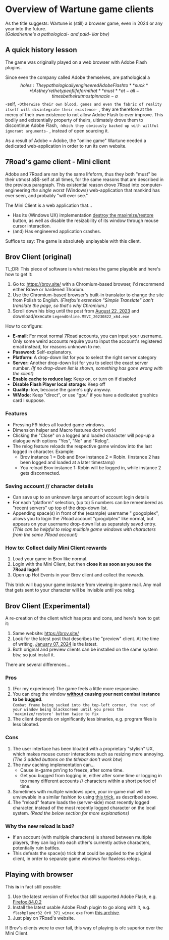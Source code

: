 # Overview of Wartune game clients
As the title suggests: Wartune is (still) a browser game, even in 2024 or any year into the future.<br> *(Galadrienne's a pathological- and paid- liar btw)*

## A quick history lesson
The game was originally played on a web browser with Adobe Flash plugins.

Since even the company called Adobe themselves, are pathological a$$holes : They pathologically engineered Adobe Flash to **suck**! As they're the type of lifeform that **must** at-all-times be their utmost pinnacle-a$$-self, `-Otherwise their own blood, genes and even the fabric of reality itself will disintegrate their existence-` ,  they are therefore at the mercy of their own existence to not allow Adobe Flash to ever improve. This bodily and existentially property of theirs, ultimately drove them to discontinue Adobe Flash, `-Which they obviously backed up with willful ignorant arguments-` , instead of open sourcing it.

As a result of Adobe = Adobe, the "online game" Wartune needed a dedicated web-application in order to run its own website.

## 7Road's game client - Mini client
Adobe and 7Road are ran by the same lifeform, thus they both "must" be their utmost a$$-self at all times, for the same reasons that are described in the previous paragraph. This existential reason drove 7Road into computer-engineering *the single worst* (Windows) web-application that mankind has ever seen, and probably "will ever see."

The Mini Client is a web application that...
- Has its (Windows UX) implementation <ins>destroy the maximize/restore</ins> button, as well as disable the resizability of its window through mouse cursor interaction.
- (and) Has engineered application crashes.

Suffice to say: The game is absolutely unplayable with this client.

## Brov Client (original)
TL;DR: This piece of software is what makes the game playable and here's how to get it:
1. Go to: https://brov.site/ with a Chromium-based browser, I'd recommend either Brave or hardened Thorium.
2. Use the Chromium-based browser's built-in translator to change the site from Polish to English. *(Firefox's extension "Simple Translate" can't translate the page, so that's why Chromium.)*
3. Scroll down his blog until the post from [August 22, 2023](https://brov.site/2023/08/alternatywny-klient-do-gry-22-sierpien-2023/) and download/execute `LegendOnline.MSVC_20230822_x64.exe`

How to configure:
- **E-mail:** For most normal 7Road accounts, you can input your username. Only some weird accounts require you to input the account's registered email instead, for reasons unknown to me.
- **Password:** Self-explanatory.
- **Platform:** A drop-down list for you to select the right server category
- **Server:** Another drop-down list for you to select the exact server number. *(If no drop-down list is shown, something has gone wrong with the client)*
- **Enable cache to reduce lag:** Keep on, or turn on if disabled
- **Disable Flash Player local storage:** Keep off
- **Quality:** low, because the game's ugly anyway.
- **WMode:** Keep "direct", or use "gpu" if you have a dedicated graphics card I suppose.

### Features
- Pressing F9 hides all loaded game windows.
- Dimension helper and Macro features don't work!
- Clicking the "Close" on a logged and loaded character will pop-up a dialogue with options "Yes", "No" and "Relog".
- The relog feature reloads the respective game window into the last logged in character. Example:
  - Brov instance 1 = Bob and Brov instance 2 = Robin. (Instance 2 has been logged and loaded at a later timestamp)
  - You reload Brov instance 1: Robin will be logged in, while instance 2 gets disconnected.

### Saving account // character details
- Can save up to an unknown large amount of account login details
- For each "platform" selection, (up to) 5 numbers can be remembered as "recent servers" up top of the drop-down list.
- Appending space(s) in front of the (example) username " googolplex", allows you to login the 7Road account "googolplex" like normal, but appears on your username drop-down list as separately saved entry. *(This can be helpful to relog multiple game windows with characters from the same 7Road account)*

### How to: Collect daily Mini Client rewards
1. Load your game in Brov like normal.
2. Login with the Mini Client, but then **close it as soon as you see the 7Road logo**!!
3. Open up Hot Events in your Brov client and collect the rewards.

This trick will bug your game instance from viewing in-game mail. Any mail that gets sent to your character will be invisible until you relog.

## Brov Client (Experimental)
A re-creation of the client which has pros and cons, and here's how to get it:
1. Same website: https://brov.site/
2. Look for the latest post that describes the "preview" client. At the time of writing, [January 07, 2024](https://brov.site/2024/01/alternatywny-klient-do-gry-7-styczen-2024-wersja-pogladowa/) is the latest.
3. Both original and preview clients can be installed on the same system btw, so just install it.

There are several differences...

### Pros
1. (For my experience) The game feels a little more responsive.
2. You can drag the window **<ins>without</ins> causing your next combat instance to be bugged**.<br> `Combat frame being sucked into the top-left corner, the rest of your window being blackscreen until you press the 'maximize/restore' button twice to fix`
3. The client depends on significantly less binaries, e.g. program files is less bloated.

### Cons
1. The user interface has been bloated with a proprietary "stylish" UX, which makes mouse cursor interactions such as resizing more annoying. *(The 3 added buttons on the titlebar don't work btw)*
2. The new caching implementation can...
     - Cause in-game pm'ing to freeze, after some time.
     - Get you bugged from logging in, either after some time or logging in too many different accounts // characters within a short period of time.
3. Sometimes with multiple windows open, your in-game mail will be unviewable in a similar fashion to using [this trick](#how-to-collect-daily-mini-client-rewards), as described above.
4. The "reload" feature loads the (server-side) most recently logged character, instead of the most recently logged character on the local system. *(Read the below section for more explanations)*

### Why the new reload is bad?
- If an account (with multiple characters) is shared between multiple players, they can log into each other's currently active characters, potentially ruin battles.
- This defeats the space(s) trick that could be applied to the original client, in order to separate game windows for flawless relogs.

## Playing with browser
This **is** in fact still possible:
1. Use the latest version of Firefox that still supported Adobe Flash, e.g. [Firefox 84.0.2](https://drive.google.com/file/d/10dXAqFaab4sBPQbyG81r90e-pEzSG7O-/view?usp=drive_link)
2. Install the latest usable Adobe Flash plugin to go along with it, e.g. `flashplayer32_0r0_371_winax.exe` from [this archive](https://drive.google.com/file/d/1zqN5mYkEvYvZbdT1DnYTwf4iTgmd6iXO/view?usp=drive_link).
3. Just play on 7Road's website.

If Brov's clients were to ever fail, this way of playing is ofc superior over the Mini Client.